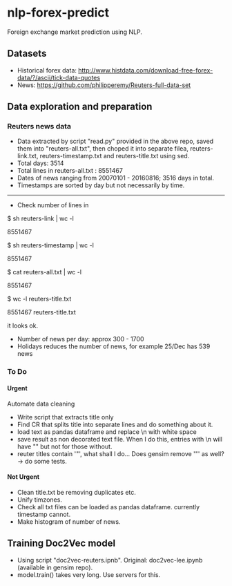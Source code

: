 # nlp-forex-predict
Foreign exchange market prediction using NLP.

## Datasets
* Historical forex data: http://www.histdata.com/download-free-forex-data/?/ascii/tick-data-quotes
* News: https://github.com/philipperemy/Reuters-full-data-set

## Data exploration and preparation

### Reuters news data

* Data extracted by script "read.py" provided in the above repo, saved them into "reuters-all.txt", then choped it into separate filea, reuters-link.txt, reuters-timestamp.txt and reuters-title.txt using sed.
* Total days: 3514
* Total lines in reuters-all.txt : 8551467
* Dates of news ranging from 20070101 - 20160816; 3516 days in total.
* Timestamps are sorted by day but not necessarily by time.

---

* Check number of lines in 

$ sh reuters-link | wc -l

 8551467

$ sh reuters-timestamp | wc -l

 8551467

$ cat reuters-all.txt | wc -l

 8551467

$ wc -l reuters-title.txt

 8551467 reuters-title.txt

it looks ok.

* Number of news per day: approx 300 - 1700
* Holidays reduces the number of news, for example 25/Dec has 539 news

### To Do
#### Urgent
Automate data cleaning
* Write script that extracts title only
* Find CR that splits title into separate lines and do something about it.
* load text as pandas dataframe and replace \n with white space
* save result as non decorated text file. When I do this, entries with \n will have "" but not for those without.
* reuter titles contain '"', what shall I do... Does gensim remove '"' as well? -> do some tests.

#### Not Urgent
* Clean title.txt be removing duplicates etc.
* Unify timzones.
* Check all txt files can be loaded as pandas dataframe. currently timestamp cannot.
* Make histogram of number of news.

## Training Doc2Vec model
* Using script "doc2vec-reuters.ipnb". Original: doc2vec-lee.ipynb (available in gensim repo).
* model.train() takes very long. Use servers for this. 
